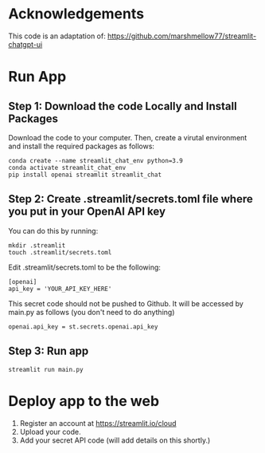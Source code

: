 # Acknowledgements
This code is an adaptation of:
https://github.com/marshmellow77/streamlit-chatgpt-ui


# Run App

## Step 1: Download the code Locally and Install Packages
Download the code to your computer. Then, create a virutal environment and install the required packages as follows:
```
conda create --name streamlit_chat_env python=3.9
conda activate streamlit_chat_env
pip install openai streamlit streamlit_chat
```

## Step 2: Create .streamlit/secrets.toml file where you put in your OpenAI API key

You can do this by running:

```
mkdir .streamlit
touch .streamlit/secrets.toml
```

Edit .streamlit/secrets.toml to be the following:

```
[openai]
api_key = 'YOUR_API_KEY_HERE'
```

This secret code should not be pushed to Github. It will be accessed by main.py as follows (you don't need to do anything)
```
openai.api_key = st.secrets.openai.api_key
```

## Step 3: Run app
```
streamlit run main.py
```

# Deploy app to the web
1. Register an account at https://streamlit.io/cloud
2. Upload your code.
3. Add your secret API code (will add details on this shortly.)


